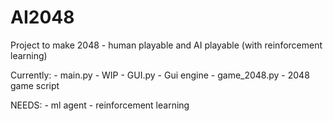 # AI2048

Project to make 2048 - human playable and AI playable (with reinforcement
learning)
    
Currently:
    - main.py - WIP
    - GUI.py - Gui engine
    - game_2048.py - 2048 game script


NEEDS: 
    - ml agent - reinforcement learning
